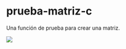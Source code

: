 prueba-matriz-c
===============

Una función de prueba para crear una matriz.

![](https://raw.github.com/hugoruscitti/prueba-matriz-c/master/preview.png)
